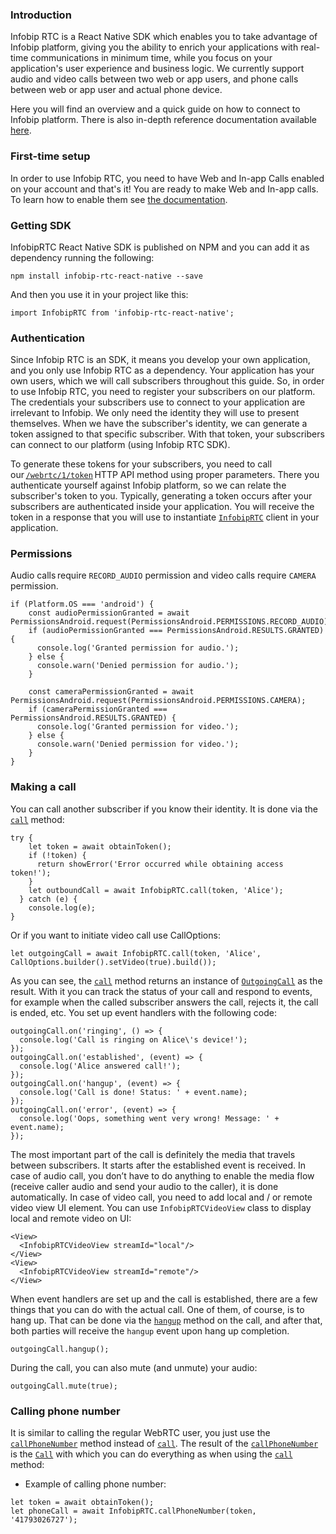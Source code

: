 ### Introduction
Infobip RTC is a React Native SDK which enables you to take advantage of Infobip platform, giving you the ability to enrich your applications with real-time communications in minimum time, while you focus on your application's user experience and business logic. We currently support audio and video calls between two web or app users, and phone calls between web or app user and actual phone device. 

Here you will find an overview and a quick guide on how to connect to Infobip platform. There is also in-depth reference documentation available [here](https://github.com/infobip/infobip-rtc-react-native/wiki). 


### First-time setup
In order to use Infobip RTC, you need to have Web and In-app Calls enabled on your account and that's it! You are ready to make Web and In-app calls. To learn how to enable them see [the documentation](https://www.infobip.com/docs/voice-and-video/web-and-in-app-calls#set-up-web-and-in-app-calls).

### Getting SDK
InfobipRTC React Native SDK is published on NPM and you can add it as dependency running the following:

```
npm install infobip-rtc-react-native --save
```

And then you use it in your project like this:

```
import InfobipRTC from 'infobip-rtc-react-native';
```

### Authentication
Since Infobip RTC is an SDK, it means you develop your own application, and you only use Infobip RTC as a dependency. Your application has your own users, which we will call subscribers throughout this guide. So, in order to use Infobip RTC, you need to register your subscribers on our platform. The credentials your subscribers use to connect to your application are irrelevant to Infobip. We only need the identity they will use to present themselves. When we have the subscriber's identity, we can generate a token assigned to that specific subscriber. With that token, your subscribers can connect to our platform (using Infobip RTC SDK).

To generate these tokens for your subscribers, you need to call our [`/webrtc/1/token`](https://dev.infobip.com/webrtc/generate-token) HTTP API method using proper parameters. There you authenticate yourself against Infobip platform, so we can relate the subscriber's token to you. Typically, generating a token occurs after your subscribers are authenticated inside your application.
You will receive the token in a response that you will use to instantiate [`InfobipRTC`](https://github.com/infobip/infobip-rtc-react-native/wiki/InfobipRTC) client in your application.


### Permissions
Audio calls require `RECORD_AUDIO` permission and video calls require `CAMERA` permission.
```
if (Platform.OS === 'android') {
    const audioPermissionGranted = await PermissionsAndroid.request(PermissionsAndroid.PERMISSIONS.RECORD_AUDIO);
    if (audioPermissionGranted === PermissionsAndroid.RESULTS.GRANTED) {
      console.log('Granted permission for audio.');
    } else {
      console.warn('Denied permission for audio.');
    }

    const cameraPermissionGranted = await PermissionsAndroid.request(PermissionsAndroid.PERMISSIONS.CAMERA);
    if (cameraPermissionGranted === PermissionsAndroid.RESULTS.GRANTED) {
      console.log('Granted permission for video.');
    } else {
      console.warn('Denied permission for video.');
    }
}
```

### Making a call
You can call another subscriber if you know their identity. It is done via the [`call`](https://github.com/infobip/infobip-rtc-react-native/wiki/InfobipRTC#call) method:

```
try {
    let token = await obtainToken();
    if (!token) {
      return showError('Error occurred while obtaining access token!');
    }
    let outboundCall = await InfobipRTC.call(token, 'Alice');
  } catch (e) {
    console.log(e);
}
```

Or if you want to initiate video call use CallOptions: 

```
let outgoingCall = await InfobipRTC.call(token, 'Alice', CallOptions.builder().setVideo(true).build());
```
As you can see, the [`call`](https://github.com/infobip/infobip-rtc-react-native/wiki/InfobipRTC#call) method returns an instance of [`OutgoingCall`](https://github.com/infobip/infobip-rtc-react-native/wiki/OutgoingCall) as the result. With it you can track the status of your call and respond to events, for example when the called subscriber answers the call, rejects it, the call is ended, etc. You set up event handlers with the following code:

```
outgoingCall.on('ringing', () => {
  console.log('Call is ringing on Alice\'s device!');
});
outgoingCall.on('established', (event) => {
  console.log('Alice answered call!');
});
outgoingCall.on('hangup', (event) => {
  console.log('Call is done! Status: ' + event.name);
});
outgoingCall.on('error', (event) => {
  console.log('Oops, something went very wrong! Message: ' + event.name);
});
```
The most important part of the call is definitely the media that travels between subscribers. It starts after the established event is received. In case of audio call, you don’t have to do anything to enable the media flow (receive caller audio and send your audio to the caller), it is done automatically. In case of video call, you need to add local and / or remote video view UI element. You can use `InfobipRTCVideoView` class to display local and remote video on UI:

```
<View>
  <InfobipRTCVideoView streamId="local"/>
</View>
<View>
  <InfobipRTCVideoView streamId="remote"/>
</View>
```

When event handlers are set up and the call is established, there are a few things that you can do with the actual call. One of them, of course, is to hang up. That can be done via the [`hangup`](https://github.com/infobip/infobip-rtc-react-native/wiki/Call#hangup) method on the call, and after that, both parties will receive the `hangup` event upon hang up completion.

```
outgoingCall.hangup();
```

During the call, you can also mute (and unmute) your audio:

```
outgoingCall.mute(true);
```

### Calling phone number
It is similar to calling the regular WebRTC user, you just use the [`callPhoneNumber`](https://github.com/infobip/infobip-rtc-react-native/wiki/InfobipRTC#callPhoneNumber) method instead of [`call`](https://github.com/infobip/infobip-rtc-react-native/wiki/InfobipRTC#call). The result of the [`callPhoneNumber`](https://github.com/infobip/infobip-rtc-react-native/wiki/InfobipRTC#callPhoneNumber) is the [`Call`](https://github.com/infobip/infobip-rtc-react-native/wiki/Call) with which you can do everything as when using the [`call`](https://github.com/infobip/infobip-rtc-react-native/wiki/InfobipRTC#call) method:

* Example of calling phone number: 

```
let token = await obtainToken();
let phoneCall = await InfobipRTC.callPhoneNumber(token, '41793026727');
```
